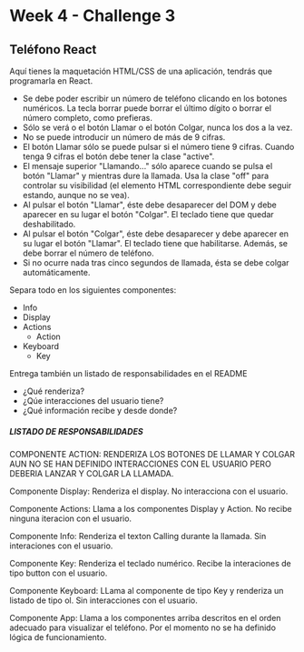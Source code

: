 # Week 4 - Challenge 3

## Teléfono React

Aquí tienes la maquetación HTML/CSS de una aplicación, tendrás que programarla en React.

- Se debe poder escribir un número de teléfono clicando en los botones numéricos. La tecla borrar puede borrar el último dígito o borrar el número completo, como prefieras.
- Sólo se verá o el botón Llamar o el botón Colgar, nunca los dos a la vez.
- No se puede introducir un número de más de 9 cifras.
- El botón Llamar sólo se puede pulsar si el número tiene 9 cifras. Cuando tenga 9 cifras el botón debe tener la clase "active".
- El mensaje superior "Llamando..." sólo aparece cuando se pulsa el botón "Llamar" y mientras dure la llamada. Usa la clase "off" para controlar su visibilidad (el elemento HTML correspondiente debe seguir estando, aunque no se vea).
- Al pulsar el botón "Llamar", éste debe desaparecer del DOM y debe aparecer en su lugar el botón "Colgar". El teclado tiene que quedar deshabilitado.
- Al pulsar el botón "Colgar", éste debe desaparecer y debe aparecer en su lugar el botón "Llamar". El teclado tiene que habilitarse. Además, se debe borrar el número de teléfono.
- Si no ocurre nada tras cinco segundos de llamada, ésta se debe colgar automáticamente.

Separa todo en los siguientes componentes:

- Info
- Display
- Actions
  - Action
- Keyboard
  - Key

Entrega también un listado de responsabilidades en el README
  
- ¿Qué renderiza?
- ¿Qúe interacciones del usuario tiene?
- ¿Qué información recibe y desde donde?

##### LISTADO DE RESPONSABILIDADES

COMPONENTE ACTION: RENDERIZA LOS BOTONES DE LLAMAR Y COLGAR
AUN NO SE HAN DEFINIDO INTERACCIONES CON EL USUARIO PERO DEBERIA LANZAR Y COLGAR LA LLAMADA.

Componente Display: Renderiza el display. No interacciona con el usuario.

Componente Actions: Llama a los componentes Display y Action. No recibe ninguna iteracion con el usuario.

Componente Info: Renderiza el texton Calling durante la llamada. Sin interaciones con el usuario.

Componente Key: Renderiza el teclado numérico. Recibe la interaciones de tipo button con el usuario.

Componente Keyboard: LLama al componente de tipo Key y renderiza un listado de tipo ol. Sin interacciones con el usuario.

Componente App: Llama a los componentes arriba descritos en el orden adecuado para visualizar el teléfono. Por el momento no se ha definido lógica de funcionamiento.



